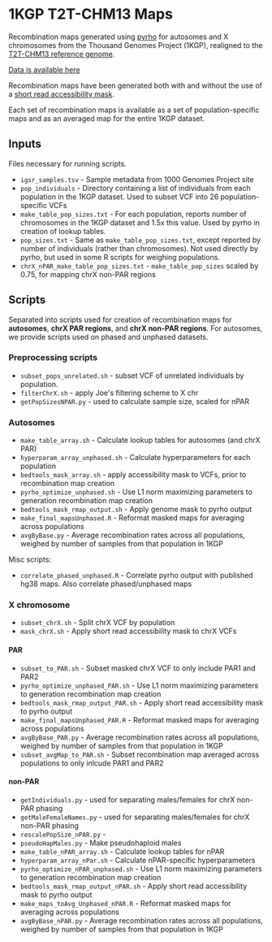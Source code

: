 # 1KGP T2T-CHM13 Maps

Recombination maps generated using [pyrho](https://github.com/popgenmethods/pyrho) for autosomes and X chromosomes from the Thousand Genomes Project (1KGP), realigned to the [T2T-CHM13 reference genome](https://github.com/marbl/CHM13). 

[Data is available here](https://drive.google.com/drive/folders/1XHpFu_SLAtgF3kZuzRC1WeH5LXtIv4NW?usp=sharing)

Recombination maps have been generated both with and without the use of a [short read accessibility mask](https://github.com/marbl/CHM13). 

Each set of recombination maps is available as a set of population-specific maps and as an averaged map for the entire 1KGP dataset. 

## Inputs

Files necessary for running scripts. 

* `igsr_samples.tsv` - Sample metadata from 1000 Genomes Project site 
* `pop_individuals` - Directory containing a list of individuals from each population in the 1KGP dataset. Used to subset VCF into 26 population-specific VCFs
* `make_table_pop_sizes.txt` - For each population, reports number of chromosomes in the 1KGP dataset and 1.5x this value. Used by pyrho in creation of lookup tables. 
* `pop_sizes.txt` - Same as `make_table_pop_sizes.txt`, except reported by number of individuals (rather than chromosomes). Not used directly by pyrho, but used in some R scripts for weighing populations. 
* `chrX_nPAR_make_table_pop_sizes.txt` - `make_table_pop_sizes` scaled by 0.75, for mapping chrX non-PAR regions 

## Scripts

Separated into scripts used for creation of recombination maps for **autosomes**, **chrX PAR regions**, and **chrX non-PAR regions**. For autosomes, we provide scripts used on phased and unphased datasets. 


### Preprocessing scripts 

* `subset_pops_unrelated.sh` - subset VCF of unrelated individuals by population. 
* `filterChrX.sh` - apply Joe's filtering scheme to X chr
* `getPopSizesNPAR.py` - used to calculate sample size, scaled for nPAR 


### Autosomes

* `make_table_array.sh` - Calculate lookup tables for autosomes (and chrX PAR)
* `hyperparam_array_unphased.sh` - Calculate hyperparameters for each population
* `bedtools_mask_array.sh` - apply accessibility mask to VCFs, prior to recombination map creation
* `pyrho_optimize_unphased.sh` - Use L1 norm maximizing parameters to generation recombination map creation
* `bedtools_mask_rmap_output.sh` - Apply genome mask to pyrho output
* `make_final_mapsUnphased.R` - Reformat masked maps for averaging across populations
* `avgByBase.py` - Average recombination rates across all populations, weighed by number of samples from that population in 1KGP

Misc scripts: 

* `correlate_phased_unphased.R` - Correlate pyrho output with published hg38 maps. Also correlate phased/unphased maps

### X chromosome 

* `subset_chrX.sh` - Split chrX VCF by population
* `mask_chrX.sh` - Apply short read accessibility mask to chrX VCFs

#### PAR 

* `subset_to_PAR.sh` - Subset masked chrX VCF to only include PAR1 and PAR2 
* `pyrho_optimize_unphased_PAR.sh` - Use L1 norm maximizing parameters to generation recombination map creation
* `bedtools_mask_rmap_output_PAR.sh` - Apply short read accessibility mask to pyrho output
* `make_final_mapsUnphased_PAR.R` - Reformat masked maps for averaging across populations
* `avgByBase_PAR.py` - Average recombination rates across all populations, weighed by number of samples from that population in 1KGP
* `subset_avgMap_to_PAR.sh` - Subset recombination map averaged across populations to only inlcude PAR1 and PAR2

#### non-PAR

* `getIndividuals.py` - used for separating males/females for chrX non-PAR phasing
* `getMaleFemaleNames.py` - used for separating males/females for chrX non-PAR phasing
* `rescalePopSize_nPAR.py` -
* `pseudoHapMales.py` - Make pseudohaploid males 
* `make_table_nPAR_array.sh` - Calculate lookup tables for nPAR
* `hyperparam_array_nPar.sh` - Calculate nPAR-specific hyperparameters
* `pyrho_optimize_nPAR_unphased.sh` - Use L1 norm maximizing parameters to generation recombination map creation
* `bedtools_mask_rmap_output_nPAR.sh` - Apply short read accessibility mask to pyrho output
* `make_maps_toAvg_Unphased_nPAR.R` - Reformat masked maps for averaging across populations
* `avgByBase_nPAR.py` - Average recombination rates across all populations, weighed by number of samples from that population in 1KGP
